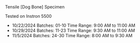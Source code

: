 Tensile [Dog Bone] Specimen

Tested on Instron 5500
- 10/22/2024    Batches: 01-10      Time Range: 9:00 AM to 11:00 AM
- 10/29/2024    Batches: 11-23      Time Range: 9:30 AM to 11:00 AM
- 11/5/2024     Batches: 24-30      Time Range: 8:00 AM to 9:30 AM
